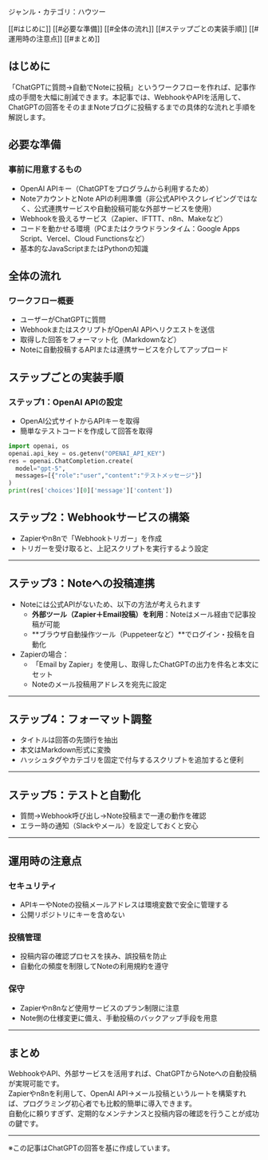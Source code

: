 ジャンル・カテゴリ：ハウツー

[[#はじめに]]
[[#必要な準備]]
[[#全体の流れ]]
[[#ステップごとの実装手順]]
[[#運用時の注意点]]
[[#まとめ]]

## はじめに
「ChatGPTに質問→自動でNoteに投稿」というワークフローを作れば、記事作成の手間を大幅に削減できます。本記事では、WebhookやAPIを活用して、ChatGPTの回答をそのままNoteブログに投稿するまでの具体的な流れと手順を解説します。

## 必要な準備
### 事前に用意するもの
- OpenAI APIキー（ChatGPTをプログラムから利用するため）
- NoteアカウントとNote APIの利用準備（非公式APIやスクレイピングではなく、公式連携サービスや自動投稿可能な外部サービスを使用）
- Webhookを扱えるサービス（Zapier、IFTTT、n8n、Makeなど）
- コードを動かせる環境（PCまたはクラウドランタイム：Google Apps Script、Vercel、Cloud Functionsなど）
- 基本的なJavaScriptまたはPythonの知識

## 全体の流れ
### ワークフロー概要
- ユーザーがChatGPTに質問
- WebhookまたはスクリプトがOpenAI APIへリクエストを送信
- 取得した回答をフォーマット化（Markdownなど）
- Noteに自動投稿するAPIまたは連携サービスを介してアップロード

## ステップごとの実装手順
### ステップ1：OpenAI APIの設定
- OpenAI公式サイトからAPIキーを取得
- 簡単なテストコードを作成して回答を取得
```python
import openai, os
openai.api_key = os.getenv("OPENAI_API_KEY")
res = openai.ChatCompletion.create(
  model="gpt-5",
  messages=[{"role":"user","content":"テストメッセージ"}]
)
print(res['choices'][0]['message']['content'])
```

## ステップ2：Webhookサービスの構築
- Zapierやn8nで「Webhookトリガー」を作成  
- トリガーを受け取ると、上記スクリプトを実行するよう設定  

---

## ステップ3：Noteへの投稿連携
- Noteには公式APIがないため、以下の方法が考えられます  
  - **外部ツール（Zapier＋Email投稿）を利用**：Noteはメール経由で記事投稿が可能  
  - **ブラウザ自動操作ツール（Puppeteerなど）**でログイン・投稿を自動化  
- Zapierの場合：  
  - 「Email by Zapier」を使用し、取得したChatGPTの出力を件名と本文にセット  
  - Noteのメール投稿用アドレスを宛先に設定  

---

## ステップ4：フォーマット調整
- タイトルは回答の先頭行を抽出  
- 本文はMarkdown形式に変換  
- ハッシュタグやカテゴリを固定で付与するスクリプトを追加すると便利  

---

## ステップ5：テストと自動化
- 質問→Webhook呼び出し→Note投稿まで一連の動作を確認  
- エラー時の通知（Slackやメール）を設定しておくと安心  

---

## 運用時の注意点

### セキュリティ
- APIキーやNoteの投稿メールアドレスは環境変数で安全に管理する  
- 公開リポジトリにキーを含めない  

### 投稿管理
- 投稿内容の確認プロセスを挟み、誤投稿を防止  
- 自動化の頻度を制限してNoteの利用規約を遵守  

### 保守
- Zapierやn8nなど使用サービスのプラン制限に注意  
- Note側の仕様変更に備え、手動投稿のバックアップ手段を用意  

---

## まとめ
WebhookやAPI、外部サービスを活用すれば、ChatGPTからNoteへの自動投稿が実現可能です。  
Zapierやn8nを利用して、OpenAI API→メール投稿というルートを構築すれば、プログラミング初心者でも比較的簡単に導入できます。  
自動化に頼りすぎず、定期的なメンテナンスと投稿内容の確認を行うことが成功の鍵です。  

---

※この記事はChatGPTの回答を基に作成しています。